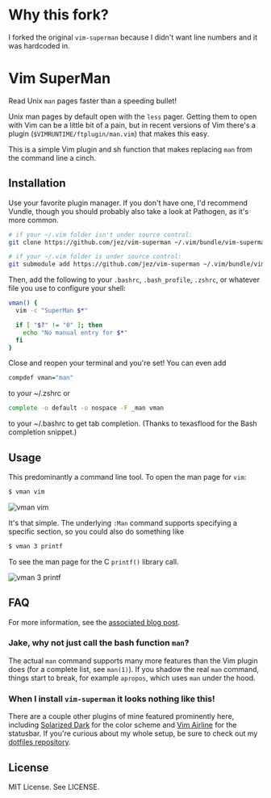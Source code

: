 # Why this fork?

I forked the original `vim-superman` because I didn't want line numbers and it was hardcoded in.

# Vim SuperMan

Read Unix `man` pages faster than a speeding bullet!

Unix man pages by default open with the `less` pager. Getting them to open with
Vim can be a little bit of a pain, but in recent versions of Vim there's a
plugin (`$VIMRUNTIME/ftplugin/man.vim`) that makes this easy.

This is a simple Vim plugin and sh function that makes replacing `man` from the
command line a cinch.

## Installation

Use your favorite plugin manager. If you don't have one, I'd recommend Vundle,
though you should probably also take a look at Pathogen, as it's more common.

```bash
# if your ~/.vim folder isn't under source control:
git clone https://github.com/jez/vim-superman ~/.vim/bundle/vim-superman

# if your ~/.vim folder is under source control:
git submodule add https://github.com/jez/vim-superman ~/.vim/bundle/vim-superman
```

Then, add the following to your `.bashrc`, `.bash_profile`, `.zshrc`, or
whatever file you use to configure your shell:

```bash
vman() {
  vim -c "SuperMan $*"

  if [ "$?" != "0" ]; then
    echo "No manual entry for $*"
  fi
}
```

Close and reopen your terminal and you're set! You can even add

```zsh
compdef vman="man"
```

to your ~/.zshrc or

```bash
complete -o default -o nospace -F _man vman
```

to your ~/.bashrc to get tab completion. (Thanks to texasflood for the Bash
completion snippet.)

## Usage

This predominantly a command line tool. To open the man page for `vim`:

```bash
$ vman vim
```

![vman vim](http://blog.jez.io/images/vim.1.png)

It's that simple. The underlying `:Man` command supports specifying a specific
section, so you could also do something like

```bash
$ vman 3 printf
```

To see the man page for the C `printf()` library call.

![vman 3 printf](http://blog.jez.io/images/printf.3.png)

## FAQ

For more information, see the [associated blog post][blog].

### Jake, why not just call the bash function `man`?

The actual `man` command supports many more features than the Vim plugin does
(for a complete list, see `man(1)`). If you shadow the real `man` command,
things start to break, for example `apropos`, which uses `man` under the hood.

### When I install `vim-superman` it looks nothing like this!

There are a couple other plugins of mine featured prominently here, including
[Solarized Dark][sdark] for the color scheme and [Vim Airline][vairline] for the
statusbar. If you're curious about my whole setup, be sure to check out my
[dotfiles repository][dotfiles].

## License

MIT License. See LICENSE.


[blog]: http://blog.jez.io/2014/12/20/vim-as-a-man-page-viewer/
[sdark]: https://github.com/altercation/vim-colors-solarized
[vairline]: https://github.com/bling/vim-airline
[dotfiles]: https://github.com/jez/dotfiles


